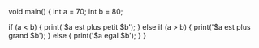 void main() {
  int a = 70;
  int b = 80;

  if (a < b) {
    print('$a est plus petit $b');
  } else if (a > b) {
    print('$a est plus grand $b');
  } else {
    print('$a egal $b');
  }
}

